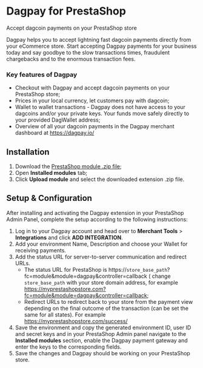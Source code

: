 # Dagpay for PrestaShop

Accept dagcoin payments on your PrestaShop store

Dagpay helps you to accept lightning fast dagcoin payments directly from your eCommerce store. Start accepting Dagpay payments for your business today and say goodbye to the slow transactions times, fraudulent chargebacks and to the enormous transaction fees.

### Key features of Dagpay
* Checkout with Dagpay and accept dagcoin payments on your PrestaShop store;
* Prices in your local currency, let customers pay with dagcoin;
* Wallet to wallet transactions - Dagpay does not have access to your dagcoins and/or your private keys. Your funds move safely directly to your provided DagWallet address;
* Overview of all your dagcoin payments in the Dagpay merchant dashboard at https://dagpay.io/

## Installation

1. Download the [PrestaShop module .zip file](https://github.com/dagpay/prestashop-dagpay/releases/download/v1.0.0/prestashop-dagpay.zip);
2. Open **Installed modules** tab;
3. Click **Upload module** and select the downloaded extension .zip file.

## Setup & Configuration

After installing and activating the Dagpay extension in your PrestaShop Admin Panel, complete the setup according to the following instructions:

1. Log in to your Dagpay account and head over to **Merchant Tools** > **Integrations** and click **ADD INTEGRATION**.
2. Add your environment Name, Description and choose your Wallet for receiving payments.
3. Add the status URL for server-to-server communication and redirect URLs.
	* The status URL for PrestaShop is https://`store_base_path`?fc=module&module=dagpay&controller=callback ( change `store_base_path` with your store domain address, for example https://myprestashopstore.com?fc=module&module=dagpay&controller=callback;
	* Redirect URLs to redirect back to your store from the payment view depending on the final outcome of the transaction (can be set the same for all states). For example https://myprestashopstore.com/success/
4. Save the environment and copy the generated environment ID, user ID and secret keys and in your PrestaShop Admin panel navigate to the **Installed modules** section, enable the Dagpay payment gateway and enter the keys to the corresponding fields.
5. Save the changes and Dagpay should be working on your PrestaShop store.
